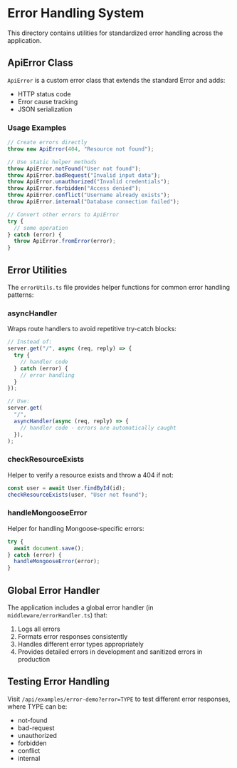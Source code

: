 # Error Handling System

This directory contains utilities for standardized error handling across the application.

## ApiError Class

`ApiError` is a custom error class that extends the standard Error and adds:

- HTTP status code
- Error cause tracking
- JSON serialization

### Usage Examples

```typescript
// Create errors directly
throw new ApiError(404, "Resource not found");

// Use static helper methods
throw ApiError.notFound("User not found");
throw ApiError.badRequest("Invalid input data");
throw ApiError.unauthorized("Invalid credentials");
throw ApiError.forbidden("Access denied");
throw ApiError.conflict("Username already exists");
throw ApiError.internal("Database connection failed");

// Convert other errors to ApiError
try {
  // some operation
} catch (error) {
  throw ApiError.fromError(error);
}
```

## Error Utilities

The `errorUtils.ts` file provides helper functions for common error handling patterns:

### asyncHandler

Wraps route handlers to avoid repetitive try-catch blocks:

```typescript
// Instead of:
server.get("/", async (req, reply) => {
  try {
    // handler code
  } catch (error) {
    // error handling
  }
});

// Use:
server.get(
  "/",
  asyncHandler(async (req, reply) => {
    // handler code - errors are automatically caught
  }),
);
```

### checkResourceExists

Helper to verify a resource exists and throw a 404 if not:

```typescript
const user = await User.findById(id);
checkResourceExists(user, "User not found");
```

### handleMongooseError

Helper for handling Mongoose-specific errors:

```typescript
try {
  await document.save();
} catch (error) {
  handleMongooseError(error);
}
```

## Global Error Handler

The application includes a global error handler (in `middleware/errorHandler.ts`) that:

1. Logs all errors
2. Formats error responses consistently
3. Handles different error types appropriately
4. Provides detailed errors in development and sanitized errors in production

## Testing Error Handling

Visit `/api/examples/error-demo?error=TYPE` to test different error responses, where TYPE can be:

- not-found
- bad-request
- unauthorized
- forbidden
- conflict
- internal
